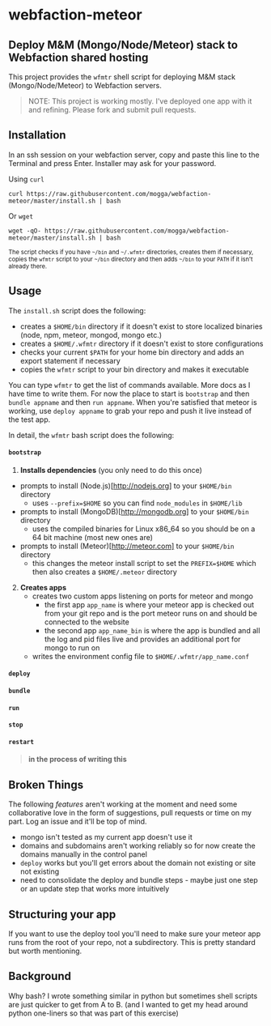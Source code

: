 # webfaction-meteor

## Deploy M&amp;M (Mongo/Node/Meteor) stack to Webfaction shared hosting

This project provides the `wfmtr` shell script for deploying M&amp;M stack (Mongo/Node/Meteor) to Webfaction servers.

> NOTE: This project is working mostly. I've deployed one app with it and refining. Please fork and submit pull requests.


## Installation

In an ssh session on your webfaction server, copy and paste this line to the Terminal and press Enter. Installer may ask for your password.

Using `curl`

    curl https://raw.githubusercontent.com/mogga/webfaction-meteor/master/install.sh | bash

Or `wget`

    wget -qO- https://raw.githubusercontent.com/mogga/webfaction-meteor/master/install.sh | bash

<sub>The script checks if you have `~/bin` and `~/.wfmtr` directories, creates them if necessary, copies the `wfmtr` script to your `~/bin` directory and then adds `~/bin` to your `PATH` if it isn't already there.</sub>


## Usage

The `install.sh` script does the following:

 * creates a `$HOME/bin` directory if it doesn't exist to store localized binaries (node, npm, meteor, mongod, mongo etc.)
 * creates a `$HOME/.wfmtr` directory if it doesn't exist to store configurations
 * checks your current `$PATH` for your home bin directory and adds an export statement if necessary
 * copies the `wfmtr` script to your bin directory and makes it executable
 
You can type `wfmtr` to get the list of commands available. More docs as I have time to write them. For now the place to start is `bootstrap` and then `bundle appname` and then `run appname`. When you're satisfied that meteor is working, use `deploy appname` to grab your repo and push it live instead of the test app.

In detail, the `wfmtr` bash script does the following:

#### `bootstrap`
 1. **Installs dependencies** (you only need to do this once)
   * prompts to install (Node.js)[http://nodejs.org] to your `$HOME/bin` directory
     * uses `--prefix=$HOME` so you can find `node_modules` in `$HOME/lib`
   * prompts to install (MongoDB)[http://mongodb.org] to your `$HOME/bin` directory
     * uses the compiled binaries for Linux x86_64 so you should be on a 64 bit machine (most new ones are)
   * prompts to install (Meteor)[http://meteor.com] to your `$HOME/bin` directory
     * this changes the meteor install script to set the `PREFIX=$HOME` which then also creates a `$HOME/.meteor` directory
2. **Creates apps**
   * creates two custom apps listening on ports for meteor and mongo
     * the first app `app_name` is where your meteor app is checked out from your git repo and is the port meteor runs on and should be connected to the website
     * the second app `app_name_bin` is where the app is bundled and all the log and pid files live and provides an additional port for mongo to run on
   * writes the environment config file to `$HOME/.wfmtr/app_name.conf`

#### `deploy`

#### `bundle`

#### `run`

#### `stop`

#### `restart`

> **in the process of writing this**


## Broken Things

The following *features* aren't working at the moment and need some collaborative love in the form of suggestions, pull requests or time on my part. Log an issue and it'll be top of mind.

 * mongo isn't tested as my current app doesn't use it
 * domains and subdomains aren't working reliably so for now create the domains manually in the control panel
 * `deploy` works but you'll get errors about the domain not existing or site not existing
 * need to consolidate the deploy and bundle steps - maybe just one step or an update step that works more intuitively


## Structuring your app

If you want to use the deploy tool you'll need to make sure your meteor app runs from the root of your repo, not a subdirectory. This is pretty standard but worth mentioning.


## Background

Why bash? I wrote something similar in python but sometimes shell scripts are just quicker to get from A to B. (and I wanted to get my head around python one-liners so that was part of this exercise)
